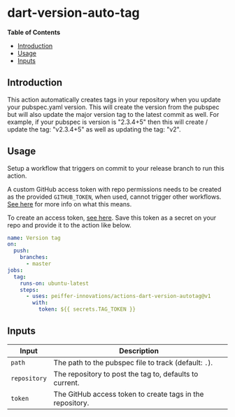 # dart-version-auto-tag

<!-- START doctoc generated TOC please keep comment here to allow auto update -->
<!-- DON'T EDIT THIS SECTION, INSTEAD RE-RUN doctoc TO UPDATE -->
**Table of Contents**

- [Introduction](#introduction)
- [Usage](#usage)
- [Inputs](#inputs)

<!-- END doctoc generated TOC please keep comment here to allow auto update -->

## Introduction

This action automatically creates tags in your repository when you update your pubspec.yaml version.  This will create the version from the pubspec but will also update the major version tag to the latest commit as well.  For example, if your pubspec is version is "2.3.4+5" then this will create / update the tag: "v2.3.4+5" as well as updating the tag: "v2".

## Usage

Setup a workflow that triggers on commit to your release branch to run this action.

A custom GitHub access token with repo permissions needs to be created as the provided `GITHUB_TOKEN`, when used, cannot trigger other workflows. [See here][1] for more info on what this means.

To create an access token, [see here][2]. Save this token as a secret on your repo and provide it to the action like below.

```yaml
name: Version tag
on:
  push:
    branches:
      - master
jobs:
  tag:
    runs-on: ubuntu-latest
    steps:
      - uses: peiffer-innovations/actions-dart-version-autotag@v1
        with:
          token: ${{ secrets.TAG_TOKEN }}
```

## Inputs

| Input   | Description                                                          |
| -------------|-----------------------------------------------------------------|
| `path`       | The path to the pubspec file to track (default: `.`).           |
| `repository` | The repository to post the tag to, defaults to current.         |
| `token`      | The GitHub access token to create tags in the repository.       |

[1]: https://github.community/t5/GitHub-Actions/Github-actions-workflow-not-triggering-with-tag-push/td-p/39685
[2]: https://help.github.com/en/github/authenticating-to-github/creating-a-personal-access-token-for-the-command-line
